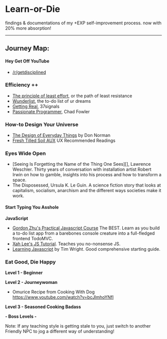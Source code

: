 # Learn-or-Die

findings &amp; documentations of my +EXP self-improvement process. 
now with 20% more absorption! 

<hr>

## Journey Map:

#### Hey Get Off YouTube
* [/r/getdisciplined][] 

### Efficiency ++
* [The principle of least effort][], or the path of least resistance
* [Wunderlist][], the to-do list of ur dreams
* [Getting Real][], 37signals
* [Passionate Programmer][], Chad Fowler

### How-to Design Your Universe

* [The Design of Everyday Things][] by Don Norman
* [Fresh Tilled Soil AUX][] UX Recommended Readings

### Eyes Wide Open
* [Seeing Is Forgetting the Name of the Thing One Sees][], Lawrence Weschler. Thirty years of conversation with installation artist Robert Irwin on how to gamble, insights into his process and how to transform a space. 
* The Disposessed, Ursula K. Le Guin. A science fiction story that looks at capitalism, socialism, anarchism and the different ways societies make it work.

#### Start Typing You Asshole
**JavaScript**
* [Gordon Zhu's Practical Javascript Course][] The BEST. Learn as you build a to-do list app from a barebones console creature into a full-fledged frontend TodoMVC.
* [Xah Lee's JS Tutorial][]. Teaches you no-nonsense JS.
* [Learning Javascript][] by Tim Wright. Good comprehensive starting guide.

### Eat Good, Die Happy
**Level 1 - Beginner**

**Level 2 - Journeywoman**
* Omurice Recipe from Cooking With Dog https://www.youtube.com/watch?v=bcJlmhoYNfI

**Level 3 - Seasoned Cooking Badass**

**- Boss Levels -**


Note: If any teaching style is getting stale to you, just switch to another Friendly NPC to jog a different way of understanding!</p>







[/r/getdisciplined]: https://www.reddit.com/r/getdisciplined/
[Fresh Tilled Soil AUX]: http://www.freshtilledsoil.com/aux/
[Sparkbox Apprenticeship]: https://github.com/sparkbox/apprenticeships/blob/master/index.md
[Getting Real]: http://gettingreal.37signals.com/
[Passionate Programmer]: http://www.amazon.com/The-Passionate-Programmer-Remarkable-Development/dp/1934356344
[The Design of Everyday Things]: http://www.amazon.com/The-Design-Everyday-Things-Expanded/dp/0465050654/ref=pd_sim_14_1?ie=UTF8&refRID=1Z0NCGF6S54TSYXZTC3D&dpSrc=sims&preST=_AC_UL480_SR312%2C480_
[Gordon Zhu's Practical Javascript Course]: https://watchandcode.com/p/practical-javascript
[Xah Lee's JS Tutorial]: http://xahlee.info/js/javascript_basics.html
[Learning Javascript]: http://www.amazon.com/Learning-JavaScript-Hands-On-Fundamentals-Modern/dp/0321832744
[C Tutorial - Cprogramming.com]: http://www.cprogramming.com/tutorial/c-tutorial.html
[Introduction to Programming]: https://github.com/appacademy/prep-work/blob/master/coding-test-1/introduction-to-programming-1.md
[Wunderlist]: https://www.wunderlist.com
[The Principle of Least Effort]: https://www.youtube.com/watch?v=fCn8zs912OE
